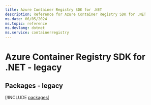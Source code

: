 ```yaml
---
title: Azure Container Registry SDK for .NET
description: Reference for Azure Container Registry SDK for .NET
ms.date: 06/05/2024
ms.topic: reference
ms.devlang: dotnet
ms.service: containerregistry
---
```

# Azure Container Registry SDK for .NET - legacy
## Packages - legacy
[!INCLUDE [packages](container-registry-index.md)]
